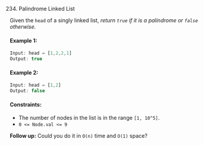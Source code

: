 234. Palindrome Linked List

Given the `head` of a singly linked list, _return `true` if it is a 
palindrome or `false` otherwise._

#### Example 1:
```js
Input: head = [1,2,2,1]
Output: true
```

#### Example 2:
```js
Input: head = [1,2]
Output: false
```

#### Constraints:
- The number of nodes in the list is in the range `[1, 10^5]`.
- `0 <= Node.val <= 9`

**Follow up:** Could you do it in `O(n)` time and `O(1)` space?